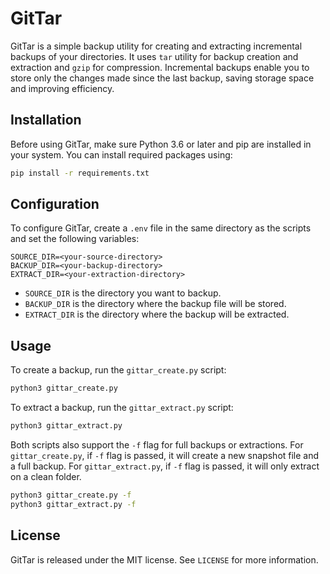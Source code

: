 # GitTar

GitTar is a simple backup utility for creating and extracting incremental backups of your directories. It uses `tar` utility for backup creation and extraction and `gzip` for compression. Incremental backups enable you to store only the changes made since the last backup, saving storage space and improving efficiency.

## Installation

Before using GitTar, make sure Python 3.6 or later and pip are installed in your system. You can install required packages using:

```bash
pip install -r requirements.txt
```

## Configuration

To configure GitTar, create a `.env` file in the same directory as the scripts and set the following variables:

```
SOURCE_DIR=<your-source-directory>
BACKUP_DIR=<your-backup-directory>
EXTRACT_DIR=<your-extraction-directory>
```

- `SOURCE_DIR` is the directory you want to backup.
- `BACKUP_DIR` is the directory where the backup file will be stored.
- `EXTRACT_DIR` is the directory where the backup will be extracted.

## Usage

To create a backup, run the `gittar_create.py` script:

```bash
python3 gittar_create.py
```

To extract a backup, run the `gittar_extract.py` script:

```bash
python3 gittar_extract.py
```

Both scripts also support the `-f` flag for full backups or extractions. For `gittar_create.py`, if `-f` flag is passed, it will create a new snapshot file and a full backup. For `gittar_extract.py`, if `-f` flag is passed, it will only extract on a clean folder.

```bash
python3 gittar_create.py -f
python3 gittar_extract.py -f
```

## License

GitTar is released under the MIT license. See `LICENSE` for more information.